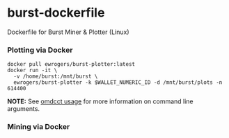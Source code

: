 # burst-dockerfile
Dockerfile for Burst Miner & Plotter (Linux)

### Plotting via Docker
    docker pull ewrogers/burst-plotter:latest
    docker run -it \
      -v /home/burst:/mnt/burst \
      ewrogers/burst-plotter -k $WALLET_NUMERIC_ID -d /mnt/burst/plots -n 614400

**NOTE:** See [omdcct usage](https://github.com/alter3d/omdcct) for more information on command line arguments.

### Mining via Docker


